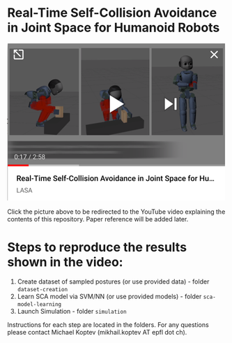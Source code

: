 # Real-Time Self-Collision Avoidance in Joint Space for Humanoid Robots
[![Corresponding video](https://github.com/epfl-lasa/Joint-Space-SCA/blob/main/simulation/frontpic.png?raw=true)](https://www.youtube.com/watch?v=u3lTwFZFicY)

Click the picture above to be redirected to the YouTube video explaining the contents of this repository. Paper reference will be added later.

# Steps to reproduce the results shown in the video:
1. Create dataset of sampled postures (or use provided data) - folder `dataset-creation`
2. Learn SCA model via SVM/NN (or use provided models)  - folder `sca-model-learning`
3. Launch Simulation - folder `simulation`

Instructions for each step are located in the folders. For any questions please contact Michael Koptev (mikhail.koptev AT epfl dot ch).

